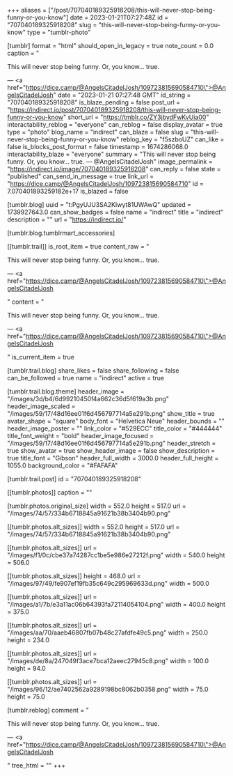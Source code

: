 +++
aliases = ["/post/707040189325918208/this-will-never-stop-being-funny-or-you-know"]
date = 2023-01-21T07:27:48Z
id = "707040189325918208"
slug = "this-will-never-stop-being-funny-or-you-know"
type = "tumblr-photo"

[tumblr]
format = "html"
should_open_in_legacy = true
note_count = 0.0
caption = "<p>This will never stop being funny.  Or, you know&hellip; true.</p> — <a href=\"https://dice.camp/@AngelsCitadelJosh/109723815690584710\">@AngelsCitadelJosh</a>"
date = "2023-01-21 07:27:48 GMT"
id_string = "707040189325918208"
is_blaze_pending = false
post_url = "https://indirect.io/post/707040189325918208/this-will-never-stop-being-funny-or-you-know"
short_url = "https://tmblr.co/ZY3jbydFwKvUia00"
interactability_reblog = "everyone"
can_reblog = false
display_avatar = true
type = "photo"
blog_name = "indirect"
can_blaze = false
slug = "this-will-never-stop-being-funny-or-you-know"
reblog_key = "f5szboUZ"
can_like = false
is_blocks_post_format = false
timestamp = 1674286068.0
interactability_blaze = "everyone"
summary = "This will never stop being funny.  Or, you know... true. — @AngelsCitadelJosh"
image_permalink = "https://indirect.io/image/707040189325918208"
can_reply = false
state = "published"
can_send_in_message = true
link_url = "https://dice.camp/@AngelsCitadelJosh/109723815690584710"
id = 7.070401893259182e+17
is_blazed = false

[tumblr.blog]
uuid = "t:PgyUJU3SA2Klwyt81UWAwQ"
updated = 1739927643.0
can_show_badges = false
name = "indirect"
title = "indirect"
description = ""
url = "https://indirect.io/"

[tumblr.blog.tumblrmart_accessories]

[[tumblr.trail]]
is_root_item = true
content_raw = "<p><p>This will never stop being funny.  Or, you know… true.</p> — <a href=\"https://dice.camp/@AngelsCitadelJosh/109723815690584710\">@AngelsCitadelJosh</a></p>"
content = "<p><p>This will never stop being funny.  Or, you know&hellip; true.</p> &mdash; <a href=\"https://dice.camp/@AngelsCitadelJosh/109723815690584710\">@AngelsCitadelJosh</a></p>"
is_current_item = true

[tumblr.trail.blog]
share_likes = false
share_following = false
can_be_followed = true
name = "indirect"
active = true

[tumblr.trail.blog.theme]
header_image = "/images/3d/b4/6d99210450f4a662c36d5f619a3b.png"
header_image_scaled = "/images/59/17/48d16ee01f6d456797714a5e291b.png"
show_title = true
avatar_shape = "square"
body_font = "Helvetica Neue"
header_bounds = ""
header_image_poster = ""
link_color = "#529ECC"
title_color = "#444444"
title_font_weight = "bold"
header_image_focused = "/images/59/17/48d16ee01f6d456797714a5e291b.png"
header_stretch = true
show_avatar = true
show_header_image = false
show_description = true
title_font = "Gibson"
header_full_width = 3000.0
header_full_height = 1055.0
background_color = "#FAFAFA"

[tumblr.trail.post]
id = "707040189325918208"

[[tumblr.photos]]
caption = ""

[tumblr.photos.original_size]
width = 552.0
height = 517.0
url = "/images/74/57/334b6718845a91621b38b3404b90.png"

[[tumblr.photos.alt_sizes]]
width = 552.0
height = 517.0
url = "/images/74/57/334b6718845a91621b38b3404b90.png"

[[tumblr.photos.alt_sizes]]
url = "/images/f1/0c/cbe37a74287cc1be5e986e27212f.png"
width = 540.0
height = 506.0

[[tumblr.photos.alt_sizes]]
height = 468.0
url = "/images/97/49/fe907ef19fb35c649c295969633d.png"
width = 500.0

[[tumblr.photos.alt_sizes]]
url = "/images/a1/7b/e3a11ac06b64393fa72114054104.png"
width = 400.0
height = 375.0

[[tumblr.photos.alt_sizes]]
url = "/images/aa/70/aaeb46807fb07b48c27afdfe49c5.png"
width = 250.0
height = 234.0

[[tumblr.photos.alt_sizes]]
url = "/images/de/8a/247049f3ace7bca12aeec27945c8.png"
width = 100.0
height = 94.0

[[tumblr.photos.alt_sizes]]
url = "/images/96/12/ae7402562a9289198bc8062b0358.png"
width = 75.0
height = 75.0

[tumblr.reblog]
comment = "<p><p>This will never stop being funny.  Or, you know… true.</p> — <a href=\"https://dice.camp/@AngelsCitadelJosh/109723815690584710\">@AngelsCitadelJosh</a></p>"
tree_html = ""
+++
